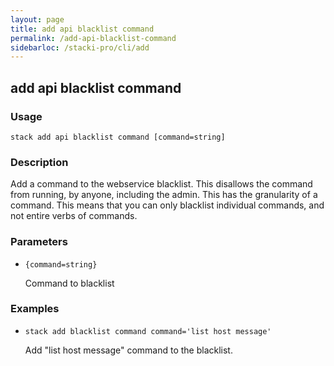 ```yaml
---
layout: page
title: add api blacklist command
permalink: /add-api-blacklist-command
sidebarloc: /stacki-pro/cli/add
---
```


## add api blacklist command

### Usage

`stack add api blacklist command [command=string]`

### Description

Add a command to the webservice
	blacklist. This disallows the
	command from running, by anyone,
	including the admin. This has the
	granularity of a command. This means
	that you can only blacklist individual
	commands, and not entire verbs of
	commands.

### Parameters
* `{command=string}`

   Command to blacklist

### Examples

* `stack add blacklist command command='list host message'`

   Add "list host message" command to the blacklist.



